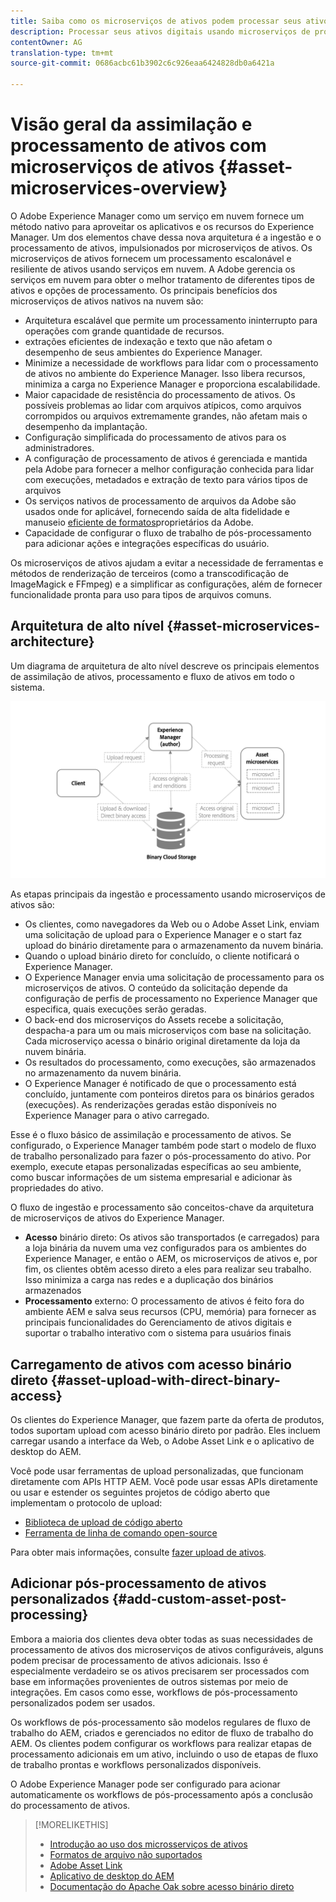 ```yaml
---
title: Saiba como os microserviços de ativos podem processar seus ativos digitais na nuvem
description: Processar seus ativos digitais usando microserviços de processamento de ativos escaláveis e nativos na nuvem.
contentOwner: AG
translation-type: tm+mt
source-git-commit: 0686acbc61b3902c6c926eaa6424828db0a6421a

---
```



# Visão geral da assimilação e processamento de ativos com microserviços de ativos {#asset-microservices-overview}

<!--
First half of content at https://git.corp.adobe.com/aklimets/project-nui/blob/master/docs/Project-Nui-Asset-Compute-Service.md is useful for this article.
TBD: Post-GA we will provide detailed information at \help\assets\asset-microservices-configure-and-use.md. However, for GA, all information is added, in short, in this article.
-->

O Adobe Experience Manager como um serviço em nuvem fornece um método nativo para aproveitar os aplicativos e os recursos do Experience Manager. Um dos elementos chave dessa nova arquitetura é a ingestão e o processamento de ativos, impulsionados por microserviços de ativos. Os microserviços de ativos fornecem um processamento escalonável e resiliente de ativos usando serviços em nuvem. A Adobe gerencia os serviços em nuvem para obter o melhor tratamento de diferentes tipos de ativos e opções de processamento. Os principais benefícios dos microserviços de ativos nativos na nuvem são:

* Arquitetura escalável que permite um processamento ininterrupto para operações com grande quantidade de recursos.
* extrações eficientes de indexação e texto que não afetam o desempenho de seus ambientes do Experience Manager.
* Minimize a necessidade de workflows para lidar com o processamento de ativos no ambiente do Experience Manager. Isso libera recursos, minimiza a carga no Experience Manager e proporciona escalabilidade.
* Maior capacidade de resistência do processamento de ativos. Os possíveis problemas ao lidar com arquivos atípicos, como arquivos corrompidos ou arquivos extremamente grandes, não afetam mais o desempenho da implantação.
* Configuração simplificada do processamento de ativos para os administradores.
* A configuração de processamento de ativos é gerenciada e mantida pela Adobe para fornecer a melhor configuração conhecida para lidar com execuções, metadados e extração de texto para vários tipos de arquivos
* Os serviços nativos de processamento de arquivos da Adobe são usados onde for aplicável, fornecendo saída de alta fidelidade e manuseio [eficiente de formatos](file-format-support.md)proprietários da Adobe.
* Capacidade de configurar o fluxo de trabalho de pós-processamento para adicionar ações e integrações específicas do usuário.

Os microserviços de ativos ajudam a evitar a necessidade de ferramentas e métodos de renderização de terceiros (como a transcodificação de ImageMagick e FFmpeg) e a simplificar as configurações, além de fornecer funcionalidade pronta para uso para tipos de arquivos comuns.

## Arquitetura de alto nível {#asset-microservices-architecture}

Um diagrama de arquitetura de alto nível descreve os principais elementos de assimilação de ativos, processamento e fluxo de ativos em todo o sistema.

<!-- Proposed DRAFT diagram for asset microservices overview - see section "Asset processing - high-level diagram" in the PPTX deck

https://adobe-my.sharepoint.com/personal/gklebus_adobe_com/_layouts/15/guestaccess.aspx?guestaccesstoken=jexDC5ZnepXSt6dTPciH66TzckS1BPEfdaZuSgHugL8%3D&docid=2_1ec37f0bd4cc74354b4f481cd420e07fc&rev=1&e=CdgElS
-->

![Inclusão e processamento de ativos com](assets/asset-microservices-overview.png "microserviços de ativosingestão e processamento de ativos com microserviços de ativos")

As etapas principais da ingestão e processamento usando microserviços de ativos são:

* Os clientes, como navegadores da Web ou o Adobe Asset Link, enviam uma solicitação de upload para o Experience Manager e o start faz upload do binário diretamente para o armazenamento da nuvem binária.
* Quando o upload binário direto for concluído, o cliente notificará o Experience Manager.
* O Experience Manager envia uma solicitação de processamento para os microserviços de ativos. O conteúdo da solicitação depende da configuração de perfis de processamento no Experience Manager que especifica, quais execuções serão geradas.
* O back-end dos microserviços do Assets recebe a solicitação, despacha-a para um ou mais microserviços com base na solicitação. Cada microserviço acessa o binário original diretamente da loja da nuvem binária.
* Os resultados do processamento, como execuções, são armazenados no armazenamento da nuvem binária.
* O Experience Manager é notificado de que o processamento está concluído, juntamente com ponteiros diretos para os binários gerados (execuções). As renderizações geradas estão disponíveis no Experience Manager para o ativo carregado.

Esse é o fluxo básico de assimilação e processamento de ativos. Se configurado, o Experience Manager também pode start o modelo de fluxo de trabalho personalizado para fazer o pós-processamento do ativo. Por exemplo, execute etapas personalizadas específicas ao seu ambiente, como buscar informações de um sistema empresarial e adicionar às propriedades do ativo.

O fluxo de ingestão e processamento são conceitos-chave da arquitetura de microserviços de ativos do Experience Manager.

* **Acesso** binário direto: Os ativos são transportados (e carregados) para a loja binária da nuvem uma vez configurados para os ambientes do Experience Manager, e então o AEM, os microserviços de ativos e, por fim, os clientes obtêm acesso direto a eles para realizar seu trabalho. Isso minimiza a carga nas redes e a duplicação dos binários armazenados
* **Processamento** externo: O processamento de ativos é feito fora do ambiente AEM e salva seus recursos (CPU, memória) para fornecer as principais funcionalidades do Gerenciamento de ativos digitais e suportar o trabalho interativo com o sistema para usuários finais

## Carregamento de ativos com acesso binário direto {#asset-upload-with-direct-binary-access}

Os clientes do Experience Manager, que fazem parte da oferta de produtos, todos suportam upload com acesso binário direto por padrão. Eles incluem carregar usando a interface da Web, o Adobe Asset Link e o aplicativo de desktop do AEM.

Você pode usar ferramentas de upload personalizadas, que funcionam diretamente com APIs HTTP AEM. Você pode usar essas APIs diretamente ou usar e estender os seguintes projetos de código aberto que implementam o protocolo de upload:

* [Biblioteca de upload de código aberto](https://github.com/adobe/aem-upload)
* [Ferramenta de linha de comando open-source](https://github.com/adobe/aio-cli-plugin-aem)

Para obter mais informações, consulte [fazer upload de ativos](add-assets.md).

## Adicionar pós-processamento de ativos personalizados {#add-custom-asset-post-processing}

Embora a maioria dos clientes deva obter todas as suas necessidades de processamento de ativos dos microserviços de ativos configuráveis, alguns podem precisar de processamento de ativos adicionais. Isso é especialmente verdadeiro se os ativos precisarem ser processados com base em informações provenientes de outros sistemas por meio de integrações. Em casos como esse, workflows de pós-processamento personalizados podem ser usados.

Os workflows de pós-processamento são modelos regulares de fluxo de trabalho do AEM, criados e gerenciados no editor de fluxo de trabalho do AEM. Os clientes podem configurar os workflows para realizar etapas de processamento adicionais em um ativo, incluindo o uso de etapas de fluxo de trabalho prontas e workflows personalizados disponíveis.

O Adobe Experience Manager pode ser configurado para acionar automaticamente os workflows de pós-processamento após a conclusão do processamento de ativos.

<!-- TBD asgupta, Engg: Create some asset-microservices-data-flow-diagram.
-->

>[!MORELIKETHIS]
>
>* [Introdução ao uso dos microsserviços de ativos](asset-microservices-configure-and-use.md)
>* [Formatos de arquivo não suportados](file-format-support.md)
>* [Adobe Asset Link](https://helpx.adobe.com/br/enterprise/using/adobe-asset-link.html)
>* [Aplicativo de desktop do AEM](https://docs.adobe.com/content/help/en/experience-manager-desktop-app/using/introduction.html)
>* [Documentação do Apache Oak sobre acesso binário direto](https://jackrabbit.apache.org/oak/docs/features/direct-binary-access.html)

